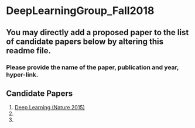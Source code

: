 # DeepLearningGroup_Fall2018
<H2> You may directly add a proposed paper to the list of candidate papers below by altering this readme file.</H2>
<H3>Please provide the name of the paper, publication and year, hyper-link.</H3>


<H2> Candidate Papers </H2>
<ol>
 <li> <a href=https://www.cs.toronto.edu/~hinton/absps/NatureDeepReview.pdf >Deep Learning (Nature 2015)</a></li>
 <li></li>
 <li></li>
</ol>



